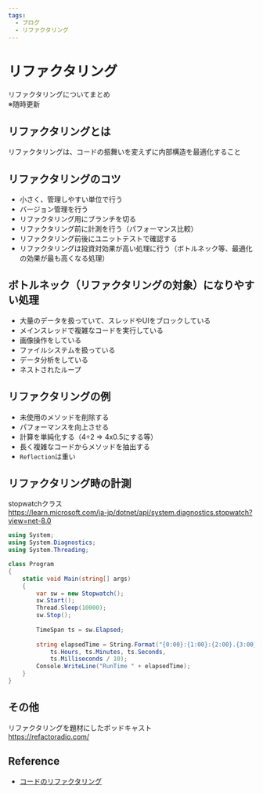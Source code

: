 ```yaml
---
tags:
  - ブログ
  - リファクタリング
---
```


# リファクタリング

リファクタリングについてまとめ<br />
※随時更新

## リファクタリングとは
リファクタリングは、コードの振舞いを変えずに内部構造を最適化すること

## リファクタリングのコツ

- 小さく、管理しやすい単位で行う
- バージョン管理を行う
- リファクタリング用にブランチを切る
- リファクタリング前に計測を行う（パフォーマンス比較）
- リファクタリング前後にユニットテストで確認する
- リファクタリングは投資対効果が高い処理に行う（ボトルネック等、最適化の効果が最も高くなる処理）

## ボトルネック（リファクタリングの対象）になりやすい処理

- 大量のデータを扱っていて、スレッドやUIをブロックしている
- メインスレッドで複雑なコードを実行している
- 画像操作をしている
- ファイルシステムを扱っている
- データ分析をしている
- ネストされたループ

## リファクタリングの例
- 未使用のメソッドを削除する
- パフォーマンスを向上させる
- 計算を単純化する（4÷2 => 4x0.5にする等）
- 長く複雑なコードからメソッドを抽出する
- `Reflection`は重い

## リファクタリング時の計測
stopwatchクラス<br />
https://learn.microsoft.com/ja-jp/dotnet/api/system.diagnostics.stopwatch?view=net-8.0

```cs
using System;
using System.Diagnostics;
using System.Threading;

class Program
{
    static void Main(string[] args)
    {
        var sw = new Stopwatch();
        sw.Start();
        Thread.Sleep(10000);
        sw.Stop();
        
        TimeSpan ts = sw.Elapsed;
        
        string elapsedTime = String.Format("{0:00}:{1:00}:{2:00}.{3:00}",
            ts.Hours, ts.Minutes, ts.Seconds,
            ts.Milliseconds / 10);
        Console.WriteLine("RunTime " + elapsedTime);
    }
}
```

## その他

リファクタリングを題材にしたポッドキャスト<br />
https://refactoradio.com/

## Reference
- [コードのリファクタリング](https://learn.microsoft.com/ja-jp/visualstudio/ide/refactoring-in-visual-studio?view=vs-2022)